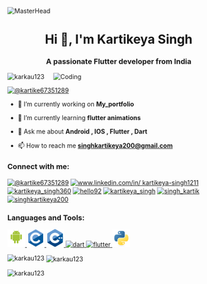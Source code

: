   ![MasterHead](https://1.bp.blogspot.com/-7A4WynwLsMw/XbBpCXG8fHI/AAAAAAAAMt4/uOa1bpLskYgrwGbllhSu2SDj_Mig8SXJQCLcBGAsYHQ/s1600/2000_600px.gif)
<h1 align="center">Hi 👋, I'm Kartikeya Singh</h1>
<h3 align="center">A passionate Flutter developer from India</h3>
  <img src="https://encrypted-tbn0.gstatic.com/images?q=tbn:ANd9GcTgmXy69YzLGpXQPHvzqK837u_fkSiFu5cg7Q" alt="Coding" align="right" width="400">

<p align="left"> <img src="https://komarev.com/ghpvc/?username=karkau123&label=Profile%20views&color=0e75b6&style=flat" alt="karkau123" /> </p>

<p align="left"> <a href="https://twitter.com/@kartike67351289" target="blank"><img src="https://img.shields.io/twitter/follow/@kartike67351289?logo=twitter&style=for-the-badge" alt="@kartike67351289" /></a> </p>

- 🔭 I’m currently working on **My_portfolio**

- 🌱 I’m currently learning **flutter animations**

- 💬 Ask me about **Android , IOS , Flutter , Dart**

- 📫 How to reach me **singhkartikeya200@gmail.com**

<h3 align="left">Connect with me:</h3>
<p align="left">
<a href="https://twitter.com/@kartike67351289" target="blank"><img align="center" src="https://raw.githubusercontent.com/rahuldkjain/github-profile-readme-generator/master/src/images/icons/Social/twitter.svg" alt="@kartike67351289" height="30" width="40" /></a>
<a href="https://linkedin.com/in/www.linkedin.com/in/ kartikeya-singh1211" target="blank"><img align="center" src="https://raw.githubusercontent.com/rahuldkjain/github-profile-readme-generator/master/src/images/icons/Social/linked-in-alt.svg" alt="www.linkedin.com/in/ kartikeya-singh1211" height="30" width="40" /></a>
<a href="https://instagram.com/kartikeya_singh360" target="blank"><img align="center" src="https://raw.githubusercontent.com/rahuldkjain/github-profile-readme-generator/master/src/images/icons/Social/instagram.svg" alt="kartikeya_singh360" height="30" width="40" /></a>
<a href="https://www.codechef.com/users/hello92" target="blank"><img align="center" src="https://cdn.jsdelivr.net/npm/simple-icons@3.1.0/icons/codechef.svg" alt="hello92" height="30" width="40" /></a>
<a href="https://codeforces.com/profile/kartikeya_singh" target="blank"><img align="center" src="https://raw.githubusercontent.com/rahuldkjain/github-profile-readme-generator/master/src/images/icons/Social/codeforces.svg" alt="kartikeya_singh" height="30" width="40" /></a>
<a href="https://www.leetcode.com/singh_kartik" target="blank"><img align="center" src="https://raw.githubusercontent.com/rahuldkjain/github-profile-readme-generator/master/src/images/icons/Social/leet-code.svg" alt="singh_kartik" height="30" width="40" /></a>
<a href="https://auth.geeksforgeeks.org/user/singhkartikeya200" target="blank"><img align="center" src="https://raw.githubusercontent.com/rahuldkjain/github-profile-readme-generator/master/src/images/icons/Social/geeks-for-geeks.svg" alt="singhkartikeya200" height="30" width="40" /></a>
</p>

<h3 align="left">Languages and Tools:</h3>
<p align="left"> <a href="https://developer.android.com" target="_blank" rel="noreferrer"> <img src="https://raw.githubusercontent.com/devicons/devicon/master/icons/android/android-original-wordmark.svg" alt="android" width="40" height="40"/> </a> <a href="https://www.cprogramming.com/" target="_blank" rel="noreferrer"> <img src="https://raw.githubusercontent.com/devicons/devicon/master/icons/c/c-original.svg" alt="c" width="40" height="40"/> </a> <a href="https://www.w3schools.com/cpp/" target="_blank" rel="noreferrer"> <img src="https://raw.githubusercontent.com/devicons/devicon/master/icons/cplusplus/cplusplus-original.svg" alt="cplusplus" width="40" height="40"/> </a> <a href="https://dart.dev" target="_blank" rel="noreferrer"> <img src="https://www.vectorlogo.zone/logos/dartlang/dartlang-icon.svg" alt="dart" width="40" height="40"/> </a> <a href="https://flutter.dev" target="_blank" rel="noreferrer"> <img src="https://www.vectorlogo.zone/logos/flutterio/flutterio-icon.svg" alt="flutter" width="40" height="40"/> </a> <a href="https://www.python.org" target="_blank" rel="noreferrer"> <img src="https://raw.githubusercontent.com/devicons/devicon/master/icons/python/python-original.svg" alt="python" width="40" height="40"/> </a> </p>

<p><img align="left" src="https://github-readme-stats.vercel.app/api/top-langs?username=karkau123&show_icons=true&locale=en&layout=compact" alt="karkau123" /></p>

<p>&nbsp;<img align="center" src="https://github-readme-stats.vercel.app/api?username=karkau123&show_icons=true&locale=en" alt="karkau123" /></p>

<p><img align="center" src="https://github-readme-streak-stats.herokuapp.com/?user=karkau123&" alt="karkau123" /></p>
